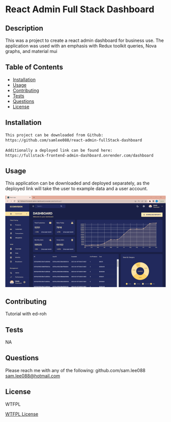 # React Admin Full Stack Dashboard

## Description

This was a project to create a react admin dashboard for business use. The application was used with an emphasis with Redux toolkit queries, Nova graphs, and material mui

## Table of Contents

- [Installation](#installation)
- [Usage](#usage)
- [Contributing](#contributing)
- [Tests](#tests)
- [Questions](#questions)
- [License](#license)

## Installation

    This project can be downloaded from Github:
    https://github.com/samlee088/react-admin-fullStack-dashboard

    Additionally a deployed link can be found here:
    https://fullstack-frontend-admin-dashboard.onrender.com/dashboard

## Usage

This application can be downloaded and deployed separately, as the deployed link will take the user to example data and a user account.

![This is a screenshot of the deployed application](react-fullstack-admin-dashboard.png)

## Contributing

Tutorial with ed-roh

## Tests

NA

## Questions

Please reach me with any of the following:
github.com/sam.lee088
sam.lee088@hotmail.com

## License

WTFPL

[WTFPL License](http://www.wtfpl.net/about/)
